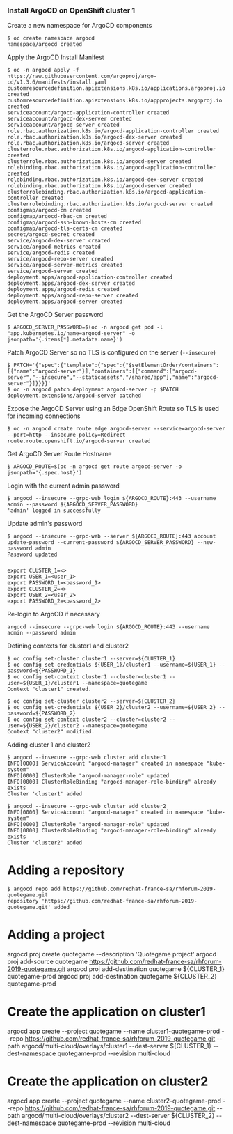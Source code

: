 ### Install ArgoCD on OpenShift cluster 1

Create a new namespace for ArgoCD components
```
$ oc create namespace argocd
namespace/argocd created
```

Apply the ArgoCD Install Manifest
```
$ oc -n argocd apply -f https://raw.githubusercontent.com/argoproj/argo-cd/v1.3.6/manifests/install.yaml
customresourcedefinition.apiextensions.k8s.io/applications.argoproj.io created
customresourcedefinition.apiextensions.k8s.io/appprojects.argoproj.io created
serviceaccount/argocd-application-controller created
serviceaccount/argocd-dex-server created
serviceaccount/argocd-server created
role.rbac.authorization.k8s.io/argocd-application-controller created
role.rbac.authorization.k8s.io/argocd-dex-server created
role.rbac.authorization.k8s.io/argocd-server created
clusterrole.rbac.authorization.k8s.io/argocd-application-controller created
clusterrole.rbac.authorization.k8s.io/argocd-server created
rolebinding.rbac.authorization.k8s.io/argocd-application-controller created
rolebinding.rbac.authorization.k8s.io/argocd-dex-server created
rolebinding.rbac.authorization.k8s.io/argocd-server created
clusterrolebinding.rbac.authorization.k8s.io/argocd-application-controller created
clusterrolebinding.rbac.authorization.k8s.io/argocd-server created
configmap/argocd-cm created
configmap/argocd-rbac-cm created
configmap/argocd-ssh-known-hosts-cm created
configmap/argocd-tls-certs-cm created
secret/argocd-secret created
service/argocd-dex-server created
service/argocd-metrics created
service/argocd-redis created
service/argocd-repo-server created
service/argocd-server-metrics created
service/argocd-server created
deployment.apps/argocd-application-controller created
deployment.apps/argocd-dex-server created
deployment.apps/argocd-redis created
deployment.apps/argocd-repo-server created
deployment.apps/argocd-server created
```

Get the ArgoCD Server password
```
$ ARGOCD_SERVER_PASSWORD=$(oc -n argocd get pod -l "app.kubernetes.io/name=argocd-server" -o jsonpath='{.items[*].metadata.name}')
```

Patch ArgoCD Server so no TLS is configured on the server (`--insecure`)
```
$ PATCH='{"spec":{"template":{"spec":{"$setElementOrder/containers":[{"name":"argocd-server"}],"containers":[{"command":["argocd-server","--insecure","--staticassets","/shared/app"],"name":"argocd-server"}]}}}}'
$ oc -n argocd patch deployment argocd-server -p $PATCH
deployment.extensions/argocd-server patched
```

Expose the ArgoCD Server using an Edge OpenShift Route so TLS is used for incoming connections
```
$ oc -n argocd create route edge argocd-server --service=argocd-server --port=http --insecure-policy=Redirect
route.route.openshift.io/argocd-server created
```

Get ArgoCD Server Route Hostname
```
$ ARGOCD_ROUTE=$(oc -n argocd get route argocd-server -o jsonpath='{.spec.host}')
```

Login with the current admin password
```
$ argocd --insecure --grpc-web login ${ARGOCD_ROUTE}:443 --username admin --password ${ARGOCD_SERVER_PASSWORD}
'admin' logged in successfully
````

Update admin's password
```
$ argocd --insecure --grpc-web --server ${ARGOCD_ROUTE}:443 account update-password --current-password ${ARGOCD_SERVER_PASSWORD} --new-password admin
Password updated
```

### 

```
export CLUSTER_1=<>
export USER_1=<user_1>
export PASSWORD_1=<password_1>
export CLUSTER_2=<>
export USER_2=<user_2>
export PASSWORD_2=<password_2>
```

Re-login to ArgoCD if necessary
```
argocd --insecure --grpc-web login ${ARGOCD_ROUTE}:443 --username admin --password admin
```

Defining contexts for cluster1 and cluster2
```
$ oc config set-cluster cluster1 --server=${CLUSTER_1}
$ oc config set-credentials ${USER_1}/cluster1 --username=${USER_1} --password=${PASSWORD_1}
$ oc config set-context cluster1 --cluster=cluster1 --user=${USER_1}/cluster1 --namespace=quotegame
Context "cluster1" created.
```

```
$ oc config set-cluster cluster2 --server=${CLUSTER_2}
$ oc config set-credentials ${USER_2}/cluster2 --username=${USER_2} --password=${PASSWORD_2}
$ oc config set-context cluster2 --cluster=cluster2 --user=${USER_2}/cluster2 --namespace=quotegame
Context "cluster2" modified.
```

Adding cluster 1 and cluster2
```
$ argocd --insecure --grpc-web cluster add cluster1
INFO[0000] ServiceAccount "argocd-manager" created in namespace "kube-system" 
INFO[0000] ClusterRole "argocd-manager-role" updated    
INFO[0000] ClusterRoleBinding "argocd-manager-role-binding" already exists 
Cluster 'cluster1' added
```

```
$ argocd --insecure --grpc-web cluster add cluster2
INFO[0000] ServiceAccount "argocd-manager" created in namespace "kube-system" 
INFO[0000] ClusterRole "argocd-manager-role" updated    
INFO[0000] ClusterRoleBinding "argocd-manager-role-binding" already exists 
Cluster 'cluster2' added
```


# Adding a repository
```
$ argocd repo add https://github.com/redhat-france-sa/rhforum-2019-quotegame.git
repository 'https://github.com/redhat-france-sa/rhforum-2019-quotegame.git' added
```


# Adding a project
argocd proj create quotegame --description 'Quotegame project'
argocd proj add-source quotegame https://github.com/redhat-france-sa/rhforum-2019-quotegame.git
argocd proj add-destination quotegame ${CLUSTER_1} quotegame-prod
argocd proj add-destination quotegame ${CLUSTER_2} quotegame-prod

# Create the application on cluster1
argocd app create --project quotegame --name cluster1-quotegame-prod --repo https://github.com/redhat-france-sa/rhforum-2019-quotegame.git --path argocd/multi-cloud/overlays/cluster1 --dest-server ${CLUSTER_1} --dest-namespace quotegame-prod --revision multi-cloud

# Create the application on cluster2
argocd app create --project quotegame --name cluster2-quotegame-prod --repo https://github.com/redhat-france-sa/rhforum-2019-quotegame.git --path argocd/multi-cloud/overlays/cluster2 --dest-server ${CLUSTER_2} --dest-namespace quotegame-prod --revision multi-cloud

